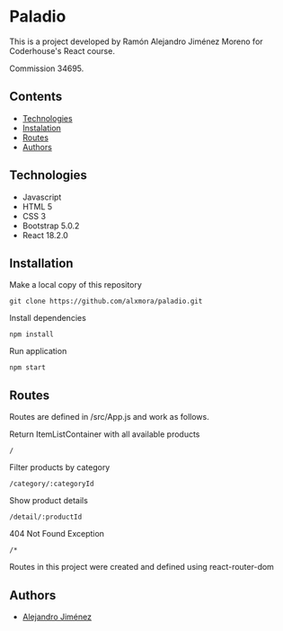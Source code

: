 
# Paladio

This is a project developed by Ramón Alejandro Jiménez Moreno for Coderhouse's React course. 

Commission 34695.

## Contents
- [Technologies](#technologies)
- [Instalation](#installation)
- [Routes](#routes)
- [Authors](#authors)
## Technologies
- Javascript
- HTML 5
- CSS 3
- Bootstrap 5.0.2
- React 18.2.0
## Installation

Make a local copy of this repository

    git clone https://github.com/alxmora/paladio.git
    
Install dependencies

    npm install

Run application

    npm start

## Routes
Routes are defined in /src/App.js and work as follows.

Return ItemListContainer with all available products
 
    /

Filter products by category

    /category/:categoryId

Show product details

    /detail/:productId

404 Not Found Exception

    /*

Routes in this project were created and defined using react-router-dom


## Authors

- [Alejandro Jiménez](https://github.com/alxmora)

